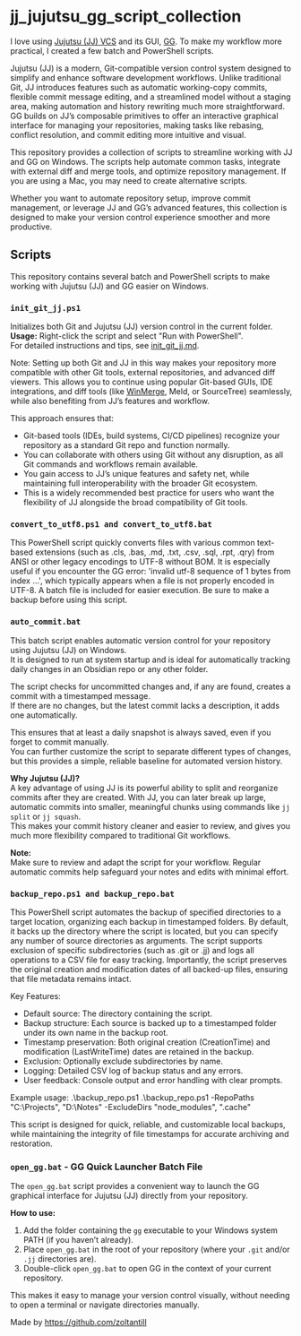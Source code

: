 # jj_jujutsu_gg_script_collection

I love using [Jujutsu (JJ) VCS](https://github.com/jj-vcs/jj) and its GUI, [GG](https://github.com/gulbanana/gg). 
To make my workflow more practical, I created a few batch and PowerShell scripts.

Jujutsu (JJ) is a modern, Git-compatible version control system designed to simplify and enhance software development workflows. Unlike traditional Git, JJ introduces features such as automatic working-copy commits, flexible commit message editing, and a streamlined model without a staging area, making automation and history rewriting much more straightforward. GG builds on JJ’s composable primitives to offer an interactive graphical interface for managing your repositories, making tasks like rebasing, conflict resolution, and commit editing more intuitive and visual.

This repository provides a collection of scripts to streamline working with JJ and GG on Windows. The scripts help automate common tasks, integrate with external diff and merge tools, and optimize repository management. If you are using a Mac, you may need to create alternative scripts.

Whether you want to automate repository setup, improve commit management, or leverage JJ and GG’s advanced features, this collection is designed to make your version control experience smoother and more productive.


## Scripts

This repository contains several batch and PowerShell scripts to make working with Jujutsu (JJ) and GG easier on Windows.


### `init_git_jj.ps1`

Initializes both Git and Jujutsu (JJ) version control in the current folder.  
**Usage:** Right-click the script and select "Run with PowerShell".  
For detailed instructions and tips, see [init_git_jj.md](scripts/init_git_jj.md).

Note:
Setting up both Git and JJ in this way makes your repository more compatible with other Git tools, external repositories, and advanced diff viewers. This allows you to continue using popular Git-based GUIs, IDE integrations, and diff tools (like [WinMerge](https://github.com/WinMerge/winmerge), Meld, or SourceTree) seamlessly, while also benefiting from JJ’s features and workflow.

This approach ensures that:
 - Git-based tools (IDEs, build systems, CI/CD pipelines) recognize your repository as a standard Git repo and function normally.
 - You can collaborate with others using Git without any disruption, as all Git commands and workflows remain available.
 - You gain access to JJ’s unique features and safety net, while maintaining full interoperability with the broader Git ecosystem.
 - This is a widely recommended best practice for users who want the flexibility of JJ alongside the broad compatibility of Git tools.

 
### `convert_to_utf8.ps1 and convert_to_utf8.bat`

This PowerShell script quickly converts files with various common text-based extensions (such as .cls, .bas, .md, .txt, .csv, .sql, .rpt, .qry) from ANSI or other legacy encodings to UTF-8 without BOM.
It is especially useful if you encounter the GG error:
'invalid utf-8 sequence of 1 bytes from index ...',
which typically appears when a file is not properly encoded in UTF-8.
A batch file is included for easier execution.
Be sure to make a backup before using this script.


### `auto_commit.bat`

This batch script enables automatic version control for your repository using Jujutsu (JJ) on Windows.  
It is designed to run at system startup and is ideal for automatically tracking daily changes in an Obsidian repo or any other folder.

The script checks for uncommitted changes and, if any are found, creates a commit with a timestamped message.  
If there are no changes, but the latest commit lacks a description, it adds one automatically.

This ensures that at least a daily snapshot is always saved, even if you forget to commit manually.  
You can further customize the script to separate different types of changes, but this provides a simple, reliable baseline for automated version history.

**Why Jujutsu (JJ)?**  
A key advantage of using JJ is its powerful ability to split and reorganize commits after they are created. With JJ, you can later break up large, automatic commits into smaller, meaningful chunks using commands like `jj split` or `jj squash`.  
This makes your commit history cleaner and easier to review, and gives you much more flexibility compared to traditional Git workflows.

**Note:**  
Make sure to review and adapt the script for your workflow. Regular automatic commits help safeguard your notes and edits with minimal effort.


### `backup_repo.ps1 and backup_repo.bat`

This PowerShell script automates the backup of specified directories to a target location, organizing each backup in timestamped folders. By default, it backs up the directory where the script is located, but you can specify any number of source directories as arguments. The script supports exclusion of specific subdirectories (such as .git or .jj) and logs all operations to a CSV file for easy tracking.
Importantly, the script preserves the original creation and modification dates of all backed-up files, ensuring that file metadata remains intact.

Key Features:
 - Default source: The directory containing the script.
 - Backup structure: Each source is backed up to a timestamped folder under its own name in the backup root.
 - Timestamp preservation: Both original creation (CreationTime) and modification (LastWriteTime) dates are retained in the backup.
 - Exclusion: Optionally exclude subdirectories by name.
 - Logging: Detailed CSV log of backup status and any errors.
 - User feedback: Console output and error handling with clear prompts.

Example usage:
.\backup_repo.ps1
.\backup_repo.ps1 -RepoPaths "C:\Projects", "D:\Notes" -ExcludeDirs "node_modules", ".cache"

This script is designed for quick, reliable, and customizable local backups, while maintaining the integrity of file timestamps for accurate archiving and restoration.


### `open_gg.bat` - GG Quick Launcher Batch File

The `open_gg.bat` script provides a convenient way to launch the GG graphical interface for Jujutsu (JJ) directly from your repository.

**How to use:**
1. Add the folder containing the `gg` executable to your Windows system PATH (if you haven’t already).
2. Place `open_gg.bat` in the root of your repository (where your `.git` and/or `.jj` directories are).
3. Double-click `open_gg.bat` to open GG in the context of your current repository.

This makes it easy to manage your version control visually, without needing to open a terminal or navigate directories manually.



Made by https://github.com/zoltantill

